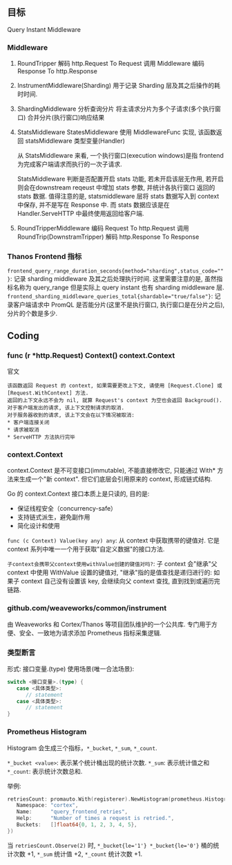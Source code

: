## 目标
Query Instant Middleware

### Middleware
1. RoundTripper
   解码 http.Request To Request
   调用 Middleware
   编码 Response To http.Response

2. InstrumentMiddleware(Sharding)
   用于记录 Sharding 层及其之后操作的耗时时间.

3. ShardingMiddleware
   分析查询分片
   将主请求分片为多个子请求(多个执行窗口)
   合并分片(执行窗口)响应结果

4. StatsMiddleware
   StatesMiddleware 使用 MiddlewareFunc 实现, 该函数返回 statsMiddleware 类型变量(Handler)

   从 StatsMiddleware 来看, 一个执行窗口(execution windows)是指 frontend 为完成客户端请求而执行的一次子请求.

   StatsMiddleware 判断是否配置开启 stats 功能, 若未开启该层无作用, 若开启则会在downstream reqeust 中增加 stats 参数, 并统计各执行窗口
   返回的 stats 数据. 值得注意的是, statsmiddleware 层将 stats 数据写入到 context 中保存, 并不是写在 Response 中. 而 stats 数据应该是在 Handler.ServeHTTP 中最终使用返回给客户端.

5. RoundTripperMiddleware
   编码 Request To http.Request
   调用 RoundTrip(DownstramTripper)
   解码 http.Response To Response

### Thanos Frontend 指标
`frontend_query_range_duration_seconds{method="sharding",status_code=""}`: 记录 sharding middleware 及其之后处理执行时间. 这里需要注意的是, 虽然指标名称为 query_range 但是实际上 query instant 也有 sharding middleware 层.
`frontend_sharding_middleware_queries_total{shardable="true/false"}`: 记录客户端请求中 PromQL 是否能分片(这里不是执行窗口, 执行窗口是在分片之后), 分片的个数是多少.

## Coding

### func (r *http.Request) Context() context.Context
官文
```text
该函数返回 Request 的 context, 如果需要更改上下文, 请使用 [Request.Clone] 或 [Request.WithContext] 方法.
返回的上下文永远不会为 nil, 就算 Request's context 为空也会返回 Backgroud().
对于客户端发出的请求, 该上下文控制请求的取消.
对于服务器收到的请求, 该上下文会在以下情况被取消:
* 客户端连接关闭
* 请求被取消
* ServeHTTP 方法执行完毕
```


### context.Context
context.Context 是不可变接口(immutable), 不能直接修改它, 只能通过 With* 方法来生成一个"新 context". 但它们底层会引用原来的 context, 形成链式结构.

Go 的 context.Context 接口本质上是只读的, 目的是:
- 保证线程安全（concurrency-safe）
- 支持链式派生，避免副作用
- 简化设计和使用

`func (c Context) Value(key any) any`: 从 context 中获取携带的键值对. 它是 context 系列中唯一一个用于获取"自定义数据"的接口方法.

`子context会携带父context使用withValue创建的键值对吗?`: 子 context 会"继承"父 context 中使用 WithValue 设置的键值对, "继承"指的是值查找是递归进行的: 如果子 context 自己没有设置该 key, 会继续向父 context 查找, 直到找到或遍历完链路.


### github.com/weaveworks/common/instrument
由 Weaveworks 和 Cortex/Thanos 等项目团队维护的一个公共库. 专门用于方便、安全、一致地为请求添加 Prometheus 指标采集逻辑.


### 类型断言
形式: 接口变量.(type)
使用场景(唯一合法场景):

```go
switch <接口变量>.(type) {
   case <具体类型>:
      // statement
   case <具体类型>:
      // statement
}
```


### Prometheus Histogram
Histogram 会生成三个指标，`*_bucket`, `*_sum`, `*_count`.

`*_bucket <value>`: 表示某个统计桶出现的统计次数.
`*_sum`: 表示统计值之和
`*_count`: 表示统计次数总和.

举例:
```go
retriesCount: promauto.With(registerer).NewHistogram(prometheus.HistogramOpts{
   Namespace: "cortex",
   Name:      "query_frontend_retries",
   Help:      "Number of times a request is retried.",
   Buckets:   []float64{0, 1, 2, 3, 4, 5},
})
```
当 `retriesCount.Observe(2)` 时, `*_bucket{le='1'} *_bucket{le='0'}` 桶的统计次数 +1, `*_sum` 统计值 +2, `*_count` 统计次数 +1.